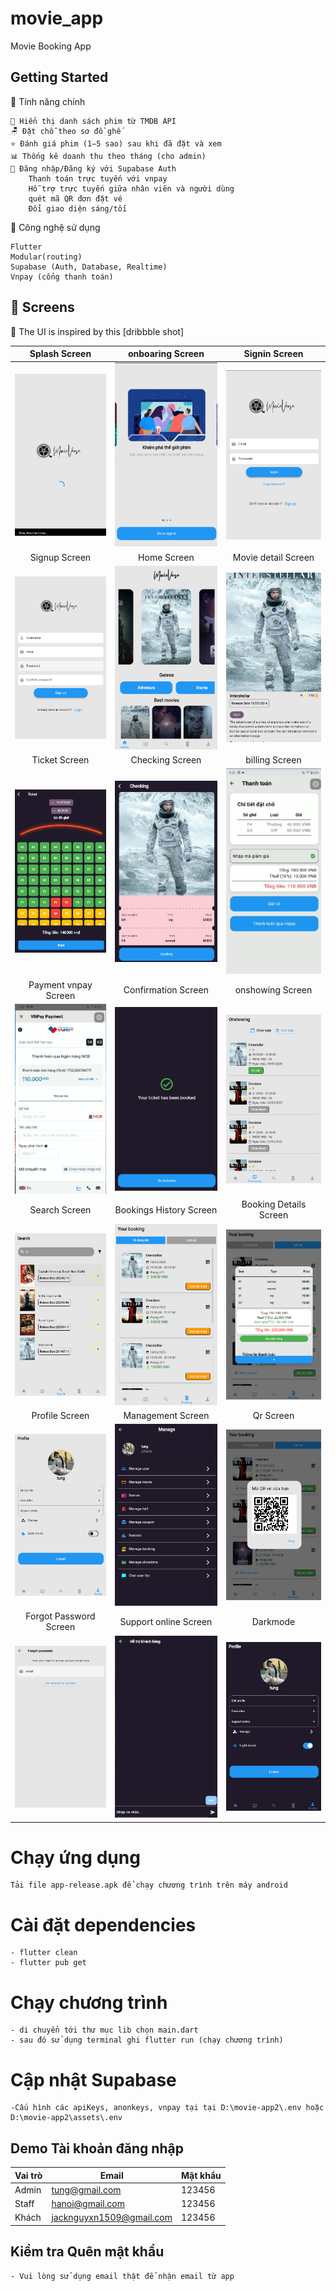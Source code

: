 # movie_app

Movie Booking App

## Getting Started

🚀 Tính năng chính

    🎽️ Hiển thị danh sách phim từ TMDB API
    🪑 Đặt chỗ theo sơ đồ ghế
    ⭐ Đánh giá phim (1–5 sao) sau khi đã đặt và xem
    📊 Thống kê doanh thu theo tháng (cho admin)
    🔐 Đăng nhập/Đăng ký với Supabase Auth
        Thanh toán trực tuyến với vnpay
        Hỗ trợ trực tuyến giữa nhân viên và người dùng
        quét mã QR đơn đặt vé
        Đổi giao diện sáng/tối

💠 Công nghệ sử dụng

    Flutter 
    Modular(routing)
    Supabase (Auth, Database, Realtime)
    Vnpay (cổng thanh toán)
## :iphone: Screens
:art: The UI is inspired by this [dribbble shot]

Splash Screen | onboaring Screen | Signin Screen |
:------------:|:-----------:|:--------------:|
![](./screenshots/splashscreen.png) | ![](./screenshots/onboarding.png) | ![](./screenshots/signin.png)
Signup Screen | Home Screen | Movie detail Screen |
![](./screenshots/signup.png) | ![](./screenshots/mainpage.png) | ![](./screenshots/detail.png)
Ticket Screen | Checking Screen | billing Screen |
![](./screenshots/ticket.png) | ![](./screenshots/checking.png) | ![](./screenshots/billing.png)
Payment vnpay Screen | Confirmation Screen | onshowing Screen |
![](./screenshots/vnpay.png) | ![](./screenshots/successful.png) | ![](./screenshots/onshowing.png)
Search Screen | Bookings History Screen | Booking Details Screen |
![](./screenshots/search.png) | ![](./screenshots/yourbooking.png) | ![](./screenshots/bookingdetail.png)
Profile Screen | Management Screen | Qr Screen |
![](./screenshots/profile.png) | ![](./screenshots/management.png) | ![](./screenshots/qrscreen.png)
Forgot Password Screen | Support online Screen | Darkmode |
![](./screenshots/forgotpassword.png) | ![](./screenshots/suportonline.png) | ![](./screenshots/darkmode.png)
 # Chạy ứng dụng
    Tải file app-release.apk để chạy chương trình trên máy android
 # Cài đặt dependencies
    - flutter clean 
    - flutter pub get
 # Chạy chương trình
    - di chuyển tới thư mục lib chọn main.dart
    - sau đó sử dụng terminal ghi flutter run (chạy chương trình)
 # Cập nhật Supabase
    -Cấu hình các apiKeys, anonkeys, vnpay tại tại D:\movie-app2\.env hoặc D:\movie-app2\assets\.env

## Demo Tài khoản đăng nhập

| Vai trò | Email                      | Mật khẩu    |
|-------- |----------------------------|-------------|
| Admin   | tung@gmail.com             | 123456      |
| Staff   | hanoi@gmail.com            | 123456      |
| Khách   | jacknguyxn1509@gmail.com   | 123456      |

## Kiểm tra Quên mật khẩu
    - Vui lòng sử dụng email thật để nhận email từ app
